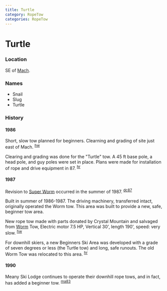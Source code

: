 ```yaml
---
title: Turtle
category: RopeTow
categories: RopeTow
---
```

# Turtle
### Location

SE of [Mach](Mach).

### Names

* Snail
* Slug
* Turtle

### History

#### 1986

Short, slow tow planned for beginners. Clearning and grading of site just east of Mach. <sup>[hw][]</sup>

Clearing and grading was done for the "Turtle" tow. A 45 ft base pole, a head pole, and guy poles were set in place. Plans were made for installation of rope and drive equipment in 87. <sup>[hr][]</sup>

#### 1987

Revision to [Super Worm](Super-Worm) occurred in the summer of 1987. <sup>[dc87][]</sup>

Built in summer of 1986-1987. The driving machinery, transferred intact, originally operated the Worm tow. This area was built to provide a new, safe, beginner tow area.

New rope tow made with parts donated by Crystal Mountain and salvaged from [Worm](Worm) Tow, Electric motor 7.5 HP, Vertical 30', length 190', speed: very slow. <sup>[hw][]</sup>

For downhill skiers, a new Beginners Ski Area was developed with a grade of seven degrees or less (the Turtle tow) and long, safe runouts. The old Worm Tow was relocated to this area. <sup>[hr][]</sup>

#### 1990

Meany Ski Lodge continues to operate their downhill rope tows, and in fact, has added a beginner tow. <sup>[ma83][]</sup>


[dc87]: Dave-Claar#1987
[hw]: History-Walt "Meany History, by Walt Little"
[hr]: History-Reports "Meany History Reports, by Idona Kellogg"
[ma83]: Mountaineer-Annual#1983-1990
